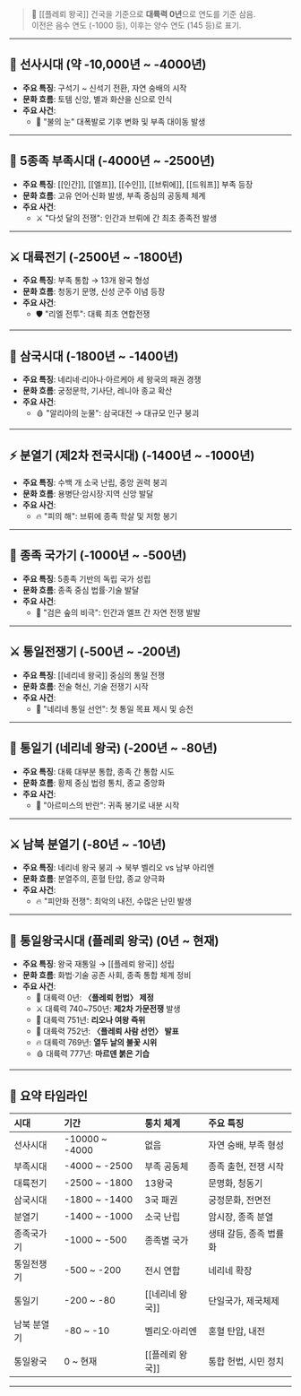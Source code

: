 > 📌 [[플레뢰 왕국]] 건국을 기준으로 **대륙력 0년**으로 연도를 기준 삼음.  
> 이전은 음수 연도 (-1000 등), 이후는 양수 연도 (145 등)로 표기.

---

## 🗿 선사시대 (약 -10,000년 ~ -4000년)

- **주요 특징**: 구석기 ~ 신석기 전환, 자연 숭배의 시작
- **문화 흐름**: 토템 신앙, 별과 화산을 신으로 인식
- **주요 사건**:
  - 🌋 "불의 눈" 대폭발로 기후 변화 및 부족 대이동 발생

---

## 👥 5종족 부족시대 (-4000년 ~ -2500년)

- **주요 특징**: [[인간]], [[엘프]], [[수인]], [[브뤼에]], [[드워프]] 부족 등장
- **문화 흐름**: 고유 언어·신화 발생, 부족 중심의 공동체 체계
- **주요 사건**:
  - ⚔️ "다섯 달의 전쟁": 인간과 브뤼에 간 최초 종족전 발생

---

## ⚔️ 대륙전기 (-2500년 ~ -1800년)

- **주요 특징**: 부족 통합 → 13개 왕국 형성
- **문화 흐름**: 청동기 문명, 신성 군주 이념 등장
- **주요 사건**:
  - 🛡️ "리엘 전투": 대륙 최초 연합전쟁

---

## 🔱 삼국시대 (-1800년 ~ -1400년)

- **주요 특징**: 네리네·리아나·아르케아 세 왕국의 패권 경쟁
- **문화 흐름**: 궁정문학, 기사단, 레니아 종교 확산
- **주요 사건**:
  - 🩸 "알리아의 눈물": 삼국대전 → 대규모 인구 붕괴

---

## ⚡ 분열기 (제2차 전국시대) (-1400년 ~ -1000년)

- **주요 특징**: 수백 개 소국 난립, 중앙 권력 붕괴
- **문화 흐름**: 용병단·암시장·지역 신앙 발달
- **주요 사건**:
  - 🔥 "피의 해": 브뤼에 종족 학살 및 저항 봉기

---

## 🐉 종족 국가기 (-1000년 ~ -500년)

- **주요 특징**: 5종족 기반의 독립 국가 성립
- **문화 흐름**: 종족 중심 법률·기술 발달
- **주요 사건**:
  - 🌲 "검은 숲의 비극": 인간과 엘프 간 자연 전쟁 발발

---

## ⚔️ 통일전쟁기 (-500년 ~ -200년)

- **주요 특징**: [[네리네 왕국]] 중심의 통일 전쟁
- **문화 흐름**: 전술 혁신, 기술 전쟁기 시작
- **주요 사건**:
  - 📣 "네리네 통일 선언": 첫 통일 목표 제시 및 승전

---

## 🌸 통일기 (네리네 왕국) (-200년 ~ -80년)

- **주요 특징**: 대륙 대부분 통합, 종족 간 통합 시도
- **문화 흐름**: 황제 중심 법령 통치, 종교 중앙화
- **주요 사건**:
  - 🏴 "아르미스의 반란": 귀족 봉기로 내분 시작

---

## ⚔️ 남북 분열기 (-80년 ~ -10년)

- **주요 특징**: 네리네 왕국 붕괴 → 북부 벨리오 vs 남부 아리엔
- **문화 흐름**: 분열주의, 혼혈 탄압, 종교 양극화
- **주요 사건**:
  - 🔥 "피안화 전쟁": 최악의 내전, 수많은 난민 발생

---

## 🌷 통일왕국시대 (플레뢰 왕국) (0년 ~ 현재)

- **주요 특징**: 왕국 재통일 → [[플레뢰 왕국]] 성립
- **문화 흐름**: 화법·기술 공존 사회, 종족 통합 체계 정비
- **주요 사건**:
  - 📜 대륙력 0년: **〈플레뢰 헌법〉 제정**
  - ⚔️ 대륙력 740~750년: **제2차 가문전쟁** 발생
  - 👑 대륙력 751년: **리오나 여왕 즉위**
  - 🌱 대륙력 752년: **〈플레뢰 사람 선언〉 발표**
  - 🔥 대륙력 769년: **열두 날의 불꽃 시위**
  - 🩸 대륙력 777년: **마르덴 붉은 기습**

---

## 📌 요약 타임라인

| 시대 | 기간 | 통치 체계 | 주요 특징 |
|:--|:--|:--|:--|
| 선사시대 | -10000 ~ -4000 | 없음 | 자연 숭배, 부족 형성  
| 부족시대 | -4000 ~ -2500 | 부족 공동체 | 종족 출현, 전쟁 시작  
| 대륙전기 | -2500 ~ -1800 | 13왕국 | 문명화, 청동기  
| 삼국시대 | -1800 ~ -1400 | 3국 패권 | 궁정문화, 전면전  
| 분열기 | -1400 ~ -1000 | 소국 난립 | 암시장, 종족 분열  
| 종족국가기 | -1000 ~ -500 | 종족별 국가 | 생태 갈등, 종족 법률화  
| 통일전쟁기 | -500 ~ -200 | 전시 연합 | 네리네 확장  
| 통일기 | -200 ~ -80 | [[네리네 왕국]] | 단일국가, 제국체제  
| 남북 분열기 | -80 ~ -10 | 벨리오·아리엔 | 혼혈 탄압, 내전  
| 통일왕국 | 0 ~ 현재 | [[플레뢰 왕국]] | 통합 헌법, 시민 정치

---
